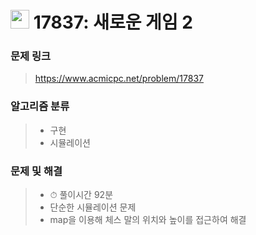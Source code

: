 # <img src="https://d2gd6pc034wcta.cloudfront.net/tier/14.svg" width="30">  17837: 새로운 게임 2

### 문제 링크

> https://www.acmicpc.net/problem/17837



### 알고리즘 분류

>- 구현
>- 시뮬레이션



### 문제 및 해결

>- ⏱ 풀이시간 92분
>- 단순한 시뮬레이션 문제
>- map을 이용해 체스 말의 위치와 높이를 접근하여 해결
